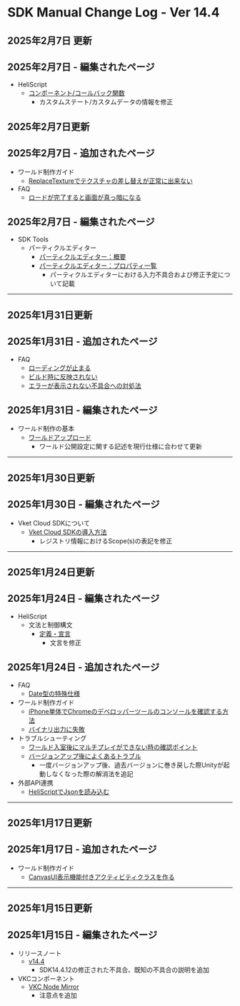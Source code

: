 # SDK Manual Change Log - Ver 14.4

## 2025年2月7日 更新

## 2025年2月7日 - 編集されたページ
- HeliScript
    - [コンポーネント/コールバック関数](https://vrhikky.github.io/VketCloudSDK_Documents/14.4/hs/hs_component.html)
        - カスタムステート/カスタムデータの情報を修正
## 2025年2月7日更新

## 2025年2月7日 - 追加されたページ

- ワールド制作ガイド
    - [ReplaceTextureでテクスチャの差し替えが正常に出来ない](https://vrhikky.github.io/VketCloudSDK_Documents/14.4/WorldMakingGuide/ReplaceTexture.html)
- FAQ
    - [ロードが完了すると画面が真っ暗になる](https://vrhikky.github.io/VketCloudSDK_Documents/14.4/FAQ/Load_Blackout.html)

## 2025年2月7日 - 編集されたページ

- SDK Tools
  - パーティクルエディター
    - [パーティクルエディター：概要](https://vrhikky.github.io/VketCloudSDK_Documents/14.4/particleeditor/pe_about_particleeditor.html)
    - [パーティクルエディター：プロパティ一覧](https://vrhikky.github.io/VketCloudSDK_Documents/14.4/particleeditor/pe_about_properties.html)
      - パーティクルエディターにおける入力不具合および修正予定について記載

---

## 2025年1月31日更新

## 2025年1月31日 - 追加されたページ

- FAQ
    - [ローディングが止まる](https://vrhikky.github.io/VketCloudSDK_Documents/14.4/FAQ/LoadingStack.html)
    - [ビルド時に反映されない](https://vrhikky.github.io/VketCloudSDK_Documents/14.4/FAQ/NotReflectedDuringBuild.html)
    - [エラーが表示されない不具合への対処法](https://vrhikky.github.io/VketCloudSDK_Documents/14.4/FAQ/ErrorNotDisplayed.html)

## 2025年1月31日 - 編集されたページ

- ワールド制作の基本
  - [ワールドアップロード](https://vrhikky.github.io/VketCloudSDK_Documents/14.4/FirstStep/WorldUpload.html)
    - ワールド公開設定に関する記述を現行仕様に合わせて更新

---

## 2025年1月30日更新

## 2025年1月30日 - 編集されたページ

- Vket Cloud SDKについて
  - [Vket Cloud SDKの導入方法](https://vrhikky.github.io/VketCloudSDK_Documents/14.4/AboutVketCloudSDK/SetupSDK_external.html)
    - レジストリ情報におけるScope(s)の表記を修正

---

## 2025年1月24日更新

## 2025年1月24日 - 編集されたページ

- HeliScript
    - 文法と制御構文
        - [定義・宣言](https://vrhikky.github.io/VketCloudSDK_Documents/14.4/hs/hs_statement_def.html)
            - 文言を修正

## 2025年1月24日 - 追加されたページ

- FAQ
    - [Date型の特殊仕様](https://vrhikky.github.io/VketCloudSDK_Documents/14.4/FAQ/DateSpecialSpecifications.html)
- ワールド制作ガイド
    - [iPhone単体でChromeのデベロッパーツールのコンソールを確認する方法](https://vrhikky.github.io/VketCloudSDK_Documents/14.4/WorldMakingGuide/iPhoneConsole.html)
    - [バイナリ出力に失敗](https://vrhikky.github.io/VketCloudSDK_Documents/14.4/WorldMakingGuide/BinaryOutputError.html)
- トラブルシューティング
    - [ワールド入室後にマルチプレイができない時の確認ポイント](https://vrhikky.github.io/VketCloudSDK_Documents/14.4/troubleshooting/MultiplayerTroubleshooting.html)
    - [バージョンアップ後によくあるトラブル](https://vrhikky.github.io/VketCloudSDK_Documents/14.4/troubleshooting/VersionUpdateTroubleshooting.html)
        - 一度バージョンアップ後、過去バージョンに巻き戻した際Unityが起動しなくなった際の解消法を追記
- 外部API連携
  - [HeliScriptでJsonを読み込む](https://vrhikky.github.io/VketCloudSDK_Documents/14.4/ExternalAPI/HeliScriptJsonParse.html)

---

## 2025年1月17日更新

## 2025年1月17日 - 追加されたページ

- ワールド制作ガイド
    - [CanvasUI表示機能付きアクティビティクラスを作る](https://vrhikky.github.io/VketCloudSDK_Documents/14.4/WorldMakingGuide/ActivityWithCanvasUI.html)

---

## 2025年1月15日更新

## 2025年1月15日 - 編集されたページ

- リリースノート
    - [v14.4](https://vrhikky.github.io/VketCloudSDK_Documents/14.4/releasenote/releasenote-14.4.html)
        - SDK14.4.12の修正された不具合、既知の不具合の説明を追加
- VKCコンポーネント
    - [VKC Node Mirror](https://vrhikky.github.io/VketCloudSDK_Documents/14.4/VKCComponents/VKCNodeMirror.html)
        - 注意点を追加
